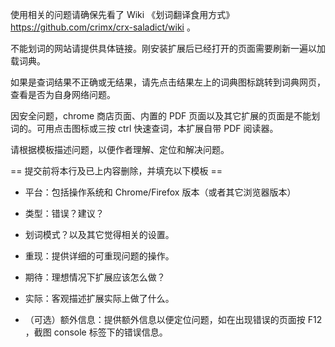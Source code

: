 使用相关的问题请确保先看了 Wiki 《划词翻译食用方式》 <https://github.com/crimx/crx-saladict/wiki> 。

不能划词的网站请提供具体链接。刚安装扩展后已经打开的页面需要刷新一遍以加载词典。

如果是查词结果不正确或无结果，请先点击结果左上的词典图标跳转到词典网页，查看是否为自身网络问题。

因安全问题，chrome 商店页面、内置的 PDF 页面以及其它扩展的页面是不能划词的。可用点击图标或三按 ctrl 快速查词，本扩展自带 PDF 阅读器。

请根据模板描述问题，以便作者理解、定位和解决问题。


== 提交前将本行及已上内容删除，并填充以下模板 ==


- 平台：包括操作系统和 Chrome/Firefox 版本（或者其它浏览器版本）



- 类型：错误？建议？



- 划词模式？以及其它觉得相关的设置。



- 重现：提供详细的可重现问题的操作。



- 期待：理想情况下扩展应该怎么做？



- 实际：客观描述扩展实际上做了什么。



- （可选）额外信息：提供额外信息以便定位问题，如在出现错误的页面按 F12 ，截图 console 标签下的错误信息。



